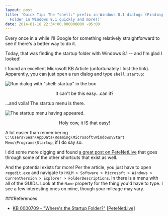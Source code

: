 ```yaml
---
layout: post
title: 'Quick Tip: The "shell:" prefix in Windows 8.1 dialogs (Finding the Startup
  Folder in Windows 8.1 quickly and more!)'
date: 2014-01-18 22:34:00.000000000 -05:00
---
```

Every once in a while I'll Google for something relatively straightforward to see if there's a better way to do it.

Today, that was finding the startup folder with Windows 8.1 -- and I'm glad I looked!

I found an excellent Microsoft KB Article (unfortunately I lost the link). Apparently, you can just open a run dialog and type `shell:startup`:

![Run dialog with "shell: startup" in the box](http://skwordpresstoghost.azurewebsites.net/wp-content/uploads/2014/01/2014_01_18_22_18_52_Blogger_SeanKilleen.com_Create_post.png)
<div align="center">It can't be this easy...can it?</div>

...and voila! The startup menu is there.

![The startup menu having appeared.](http://skwordpresstoghost.azurewebsites.net/wp-content/uploads/2014/01/2014_01_18_22_19_51_Startup.png)

<div align="center">Holy cow, it IS that easy!</div>

A lot easier than remembering `C:\Users\Sean\AppData\Roaming\Microsoft\Windows\Start Menu\Programs\Startup`, if I do say so.

I did some more digging and found [a great post on PeteNetLive](http://www.petenetlive.com/KB/Article/0000709.htm) that goes through some of the other shortcuts that exist as well.

And the potential exists for more! Per the article, you just have to open `regedit.exe` and navigate to `HKLM > Software > Microsoft > Windows > CurrentVersion > Explorer > FolderDescriptions`. In there is a menu with all of the GUIDs. Look at the `Name` property for the thing you'd have to type. I see a few interesting ones on mine, though your mileage may vary.

###References
* <a href="http://www.petenetlive.com/KB/Article/0000709.htm" target="_blank">KB 0000709 - "Where's the Startup Folder?"</a> <a href="http://www.petenetlive.com/" target="_blank">[PeteNetLive]</a>
